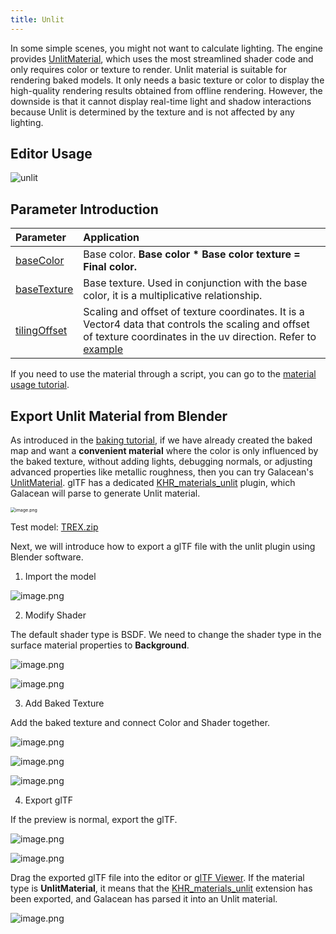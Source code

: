 ```yaml
---
title: Unlit
---
```


In some simple scenes, you might not want to calculate lighting. The engine provides [UnlitMaterial](/en/apis/core/#UnlitMaterial), which uses the most streamlined shader code and only requires color or texture to render. Unlit material is suitable for rendering baked models. It only needs a basic texture or color to display the high-quality rendering results obtained from offline rendering. However, the downside is that it cannot display real-time light and shadow interactions because Unlit is determined by the texture and is not affected by any lighting.

<playground src="unlit-material.ts"></playground>

## Editor Usage

<img src="https://gw.alipayobjects.com/zos/OasisHub/6be78a08-3075-4cd1-8cad-9757fc34f695/unlit.gif" alt="unlit" style="zoom:100%;" />

## Parameter Introduction

| Parameter | Application |
| :-- | :-- |
| [baseColor](/en/apis/core/#UnlitMaterial-baseColor) | Base color. **Base color \* Base color texture = Final color.** |
| [baseTexture](/en/apis/core/#UnlitMaterial-baseTexture) | Base texture. Used in conjunction with the base color, it is a multiplicative relationship. |
| [tilingOffset](/en/apis/core/#UnlitMaterial-tilingOffset) | Scaling and offset of texture coordinates. It is a Vector4 data that controls the scaling and offset of texture coordinates in the uv direction. Refer to [example](/en/embed/tiling-offset) |

If you need to use the material through a script, you can go to the [material usage tutorial](/en/docs/graphics/material/script).

## Export Unlit Material from Blender

As introduced in the [baking tutorial](/en/docs/art/bake-blender), if we have already created the baked map and want a **convenient material** where the color is only influenced by the baked texture, without adding lights, debugging normals, or adjusting advanced properties like metallic roughness, then you can try Galacean's [UnlitMaterial](/en/apis/core/#UnlitMaterial). glTF has a dedicated [KHR_materials_unlit](https://github.com/KhronosGroup/glTF/tree/master/extensions/2.0/Khronos/KHR_materials_unlit) plugin, which Galacean will parse to generate Unlit material.

<img src="https://gw.alipayobjects.com/zos/OasisHub/39965fc2-3fc2-44b9-a294-a04eb4441120/1623652741734-090284d5-9b1a-4db8-9231-dc3f4d188a38-20210614150743080.png" alt="image.png" style="zoom:50%;" />

Test model: [TREX.zip](https://www.yuque.com/attachments/yuque/0/2021/zip/381718/1623651429048-7f6a3610-d5cb-4a73-97f5-0d37d0c63b2c.zip?_lake_card=%7B%22src%22%3A%22https%3A%2F%2Fwww.yuque.com%2Fattachments%2Fyuque%2F0%2F2021%2Fzip%2F381718%2F1623651429048-7f6a3610-d5cb-4a73-97f5-0d37d0c63b2c.zip%22%2C%22name%22%3A%22TREX.zip%22%2C%22size%22%3A499161%2C%22type%22%3A%22application%2Fx-zip-compressed%22%2C%22ext%22%3A%22zip%22%2C%22status%22%3A%22done%22%2C%22taskId%22%3A%22u458bcbec-d647-4328-8036-3d5eb12860f%22%2C%22taskType%22%3A%22upload%22%2C%22id%22%3A%22ua8a5baad%22%2C%22card%22%3A%22file%22%7D)

Next, we will introduce how to export a glTF file with the unlit plugin using Blender software.

1. Import the model

![image.png](https://gw.alipayobjects.com/zos/OasisHub/e5dbfb61-5c0c-4ca5-8c7f-bde353d4c211/1623651809057-138f49cf-6fe7-4f54-8161-c7e157ec85fd-20210614150752343.png)

2. Modify Shader

The default shader type is BSDF. We need to change the shader type in the surface material properties to **Background**.

![image.png](https://gw.alipayobjects.com/zos/OasisHub/abf1e279-1f78-4d21-8c1f-d58d7f74992c/1623652169374-7f39e5f0-6639-4795-8565-b8f0b09420ed-20210614150804567.png)

![image.png](https://gw.alipayobjects.com/zos/OasisHub/c8c51e5f-c7c6-44a3-87e2-dc649e13fddb/1623652230768-69cd6f7e-175d-4f9f-9042-b3629d422b8e.png)

3. Add Baked Texture

Add the baked texture and connect Color and Shader together.

![image.png](https://gw.alipayobjects.com/zos/OasisHub/50c69e7b-c099-4a2d-b546-8a55ff4f9309/1623652264008-7ae4c13c-6430-44b0-995e-2c23c9f117a7-20210614150846797.png)

![image.png](https://gw.alipayobjects.com/zos/OasisHub/6ed13e19-a9e5-4454-a0d5-ad27b3cabe14/1623652368637-6dda44be-4cde-4f65-a72f-d39b5d3f60ce.png)

![image.png](https://gw.alipayobjects.com/zos/OasisHub/e9a99c9c-f661-4666-86bc-d8e91030c0f7/1623652380351-501dd929-7f96-4578-b49a-11724a0782a7.png)

4. Export glTF

If the preview is normal, export the glTF.

![image.png](https://gw.alipayobjects.com/zos/OasisHub/4b6b5f8f-ebd2-46af-85c7-9a26b5f66a2e/1623652403568-450291a8-1a0b-4cf4-8e71-c183a05632b0-20210614150902221.png)

![image.png](https://gw.alipayobjects.com/zos/OasisHub/1fe38185-399e-4f56-bff4-c39ba4ae3a2a/1623652462007-85b065a3-69fa-4d80-9dfd-834ef66da12a.png)

Drag the exported glTF file into the editor or [glTF Viewer](https://galacean.antgroup.com/engine/gltf-viewer). If the material type is **UnlitMaterial**, it means that the [KHR_materials_unlit](https://github.com/KhronosGroup/glTF/tree/master/extensions/2.0/Khronos/KHR_materials_unlit) extension has been exported, and Galacean has parsed it into an Unlit material.

![image.png](https://gw.alipayobjects.com/zos/OasisHub/fbb6ba43-f7d7-4757-a1d3-590083d30573/1623652636074-d8bb8437-f885-43fd-8957-8e14ae9fd8c0-20210614150914493.png)
